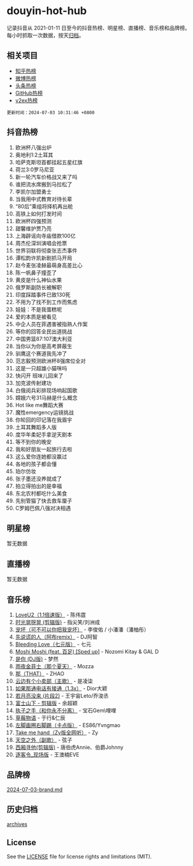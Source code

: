 # douyin-hot-hub

记录抖音从 2021-01-11 日至今的抖音热榜、明星榜、直播榜、音乐榜和品牌榜。每小时抓取一次数据，按天[归档](archives)。

## 相关项目

- [知乎热榜](https://github.com/lonnyzhang423/zhihu-hot-hub)
- [微博热榜](https://github.com/lonnyzhang423/weibo-hot-hub)
- [头条热榜](https://github.com/lonnyzhang423/toutiao-hot-hub)
- [GitHub热榜](https://github.com/lonnyzhang423/github-hot-hub)
- [v2ex热榜](https://github.com/lonnyzhang423/v2ex-hot-hub)


`更新时间：2024-07-03 10:31:46 +0800`

## 抖音热榜

1. 欧洲杯八强出炉
1. 奥地利1:2土耳其
1. 哈萨克斯坦首都挂起五星红旗
1. 荷兰3:0罗马尼亚
1. 新一轮汽车价格战又来了吗
1. 谁把流水席搬到马拉松了
1. 李凯尔加盟勇士
1. 当我用中式教育对待长辈
1. “80后”乘组将择机再出舱
1. 高铁上如何打发时间
1. 欧洲杯四强预测
1. 甜馨维护贾乃亮
1. 上海辟谣向寺庙借款100亿
1. 周杰伦深圳演唱会抢票
1. 世界羽联将彻查张志杰事件
1. 谭松韵许凯新剧抓马开局
1. 赵今麦张凌赫最萌身高差比心
1. 陈一帆鼻子撞歪了
1. 黄皮是什么神仙水果
1. 俄罗斯副防长被解职
1. 印度踩踏事件已致130死
1. 不用为了找不到工作而焦虑
1. 娃娃：不是我蛋糕呢
1. 爱的本质是被看见
1. 中企人员在菲遇害被指熟人作案
1. 等你的回答全民出道挑战
1. 中国男篮87:107澳大利亚
1. 当你以为你是高考屏蔽生
1. 驯鹰这个赛道我先冲了
1. 范志毅预测欧洲杯8强席位全对
1. 这是一只超雄小猫咪吗
1. 快闪开 班味儿回来了
1. 加克波传射建功
1. 白俄阅兵彩排现场响起国歌
1. 嫦娥六号31马赫是什么概念
1. Hot like me舞蹈大赛
1. 魔性emergency运镜挑战
1. 你轮回的印记落在我眉宇
1. 土耳其舞蹈多人版
1. 度华年柔妃手拿逆天剧本
1. 等不到你的晚安
1. 我和好朋友一起旅行去啦
1. 这么爱你连她都没赢过
1. 各地的孩子都会懂
1. 珀尔仿妆
1. 张子墨还没养就成了
1. 拍立得拍出的是幸福
1. 东北农村都吃什么美食
1. 先别管猫了快去救车厘子
1. C罗姆巴佩八强对决相遇

## 明星榜

暂无数据

## 直播榜

暂无数据

## 音乐榜

1. [LoveU2（1.1倍速版）](https://sf5-hl-cdn-tos.douyinstatic.com/obj/tos-cn-ve-2774/oQMeDffLaEmgMwgCOEMAFCI6INzoFPgWdD0rsa) - 陈伟霆
1. [时光晃呀晃 (剪辑版)](https://sf5-hl-cdn-tos.douyinstatic.com/obj/tos-cn-ve-2774/o8ACeQem3gwI1x3GIYGAfKG0LJebKFRJDwRwyW) - 指尖笑/刘洲成
1. [宠坏（可不可以你把我宠坏）](https://sf3-cdn-tos.douyinstatic.com/obj/tos-cn-ve-2774/ocWI8ft2gd0rAfXKzvKGeMQM6fVLTLfA8UJzwl) - 李俊佑 / 小潘潘（潘柚彤）
1. [先说谎的人（阿布remix）](https://sf5-hl-cdn-tos.douyinstatic.com/obj/tos-cn-ve-2774/owQtOFmAzBgxBKDOYfeCTQTgE9cDORrOQqmCZy) - DJ阿智
1. [Bleeding Love（七元版）](https://sf5-hl-cdn-tos.douyinstatic.com/obj/tos-cn-ve-2774/oEgC9eZFHQ1MfSRnrfkzFp8AayDWqAQMABBgUs) - 七元
1. [Moshi Moshi (feat. 百足) [Sped up]](https://sf3-cdn-tos.douyinstatic.com/obj/tos-cn-ve-2774/ocCPFQcXJLeroaIdQLIGAoeeYM3OAUYGDguHXz) - Nozomi Kitay & GAL D
1. [是你 (DJ版)](https://sf3-cdn-tos.douyinstatic.com/obj/tos-cn-ve-2774/1ec766e572b34c42853ce6315d426850) - 梦然
1. [雨夜金菲士（那个夏天）](https://sf6-cdn-tos.douyinstatic.com/obj/tos-cn-ve-2774/osPmPLDWQBBE2Z6bftCgYwkFaF4pEYEneXaZQs) - Mozza
1. [那（THAT）](https://sf5-hl-cdn-tos.douyinstatic.com/obj/tos-cn-ve-2774/oIIWGeBZCnlGx9tl0gFlCfwlQbj7QWAD8HYAGg) - ZHAO
1. [云边有个小卖部（主歌）](https://sf5-hl-cdn-tos.douyinstatic.com/obj/tos-cn-ve-2774/okvgzOZylLA4WYUHkAhpy5DrCiqAmBjiMIkJp) - 是凌柒
1. [如果那通电话有接通（1.3x）](https://sf5-hl-cdn-tos.douyinstatic.com/obj/tos-cn-ve-2774/ocJeJKhUhAJG8EYZiEFfGFAPkD3beMQ5mwDv1e) - Dior大颖
1. [若月亮没来 (片段2)](https://sf5-hl-cdn-tos.douyinstatic.com/obj/tos-cn-ve-2774/ocQavLLjkCOeDxGyYeIMGgNAIwJ0QXE1Ve3Fzv) - 王宇宙Leto/乔浚丞
1. [富士山下 - 剪辑版](https://sf5-hl-cdn-tos.douyinstatic.com/obj/tos-cn-ve-2774/o4QGmeUZhQXvtC5BDkogeQni8WbdCBUJEYI12v) - 余超颖
1. [执子之手（和你永不分离）](https://sf5-hl-cdn-tos.douyinstatic.com/obj/tos-cn-ve-2774/oU4mUWISThYfqtA61VOl8PAQGeK2LGGQfFCZfY) - 宝石Gem\哩哩
1. [草莓物语](https://sf5-hl-cdn-tos.douyinstatic.com/obj/tos-cn-ve-2774/okynhJ7jEAIIZBfsLgYMEI8QC3WbQNN66RKzhT) - 于行&仁辰
1. [左脚画圈右脚踢（卡点版）](https://sf3-cdn-tos.douyinstatic.com/obj/tos-cn-ve-2774/oAoAIr8BJv8B7W4CEBMsaSfDWrAiF4izwIDMJg) - ES86/Yvngmao
1. [Take me hand（Zy版全网听）](https://sf5-hl-cdn-tos.douyinstatic.com/obj/tos-cn-ve-2774/owyUoUuVpA1I7BiszAYMSqbGseWQw8P7Ea2BiR) - Zy
1. [天空之外（副歌）](https://sf5-hl-cdn-tos.douyinstatic.com/obj/tos-cn-ve-2774/oAYn0BTp8jS8iSyZSHMUWAikyvAWI1c7aiJTr) - 弦子
1. [西厢寻他(剪辑版)](https://sf5-hl-cdn-tos.douyinstatic.com/obj/tos-cn-ve-2774/oUsAVfAQKlRNxEv5qxvIB8o5qmIWUcXbzJKJhw) - 唐伯虎Annie、伯爵Johnny
1. [逐客令_现场版](https://sf6-cdn-tos.douyinstatic.com/obj/tos-cn-ve-2774/okjvqFftEMAIgLPvI8f4MT5CZVyxmDQdBOwjBv) - 王澳楠EVE

## 品牌榜

[2024-07-03-brand.md](archives/2024-07-03-brand.md)

## 历史归档

[archives](archives)

## License

See the [LICENSE](LICENSE) file for license rights and limitations (MIT).
